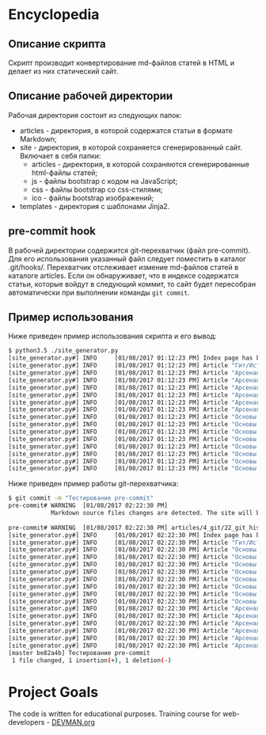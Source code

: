 # Encyclopedia

## Описание скрипта

Скрипт производит конвертирование md-файлов статей в HTML и делает
из них статический сайт.

## Описание рабочей директории

Рабочая директория состоит из следующих папок:

* articles - директория, в которой содержатся статьи в формате Markdown;
* site - директория, в которой сохраняется сгенерированный сайт.
  Включает в себя папки:
    * articles - директория, в которой сохраняются сгенерированные
      html-файлы статей;
    * js - файлы bootstrap с кодом на JavaScript;
    * css - файлы bootstrap со css-стилями;
    * ico - файлы bootstrap изображений;
* templates - директория с шаблонами Jinja2.

## pre-commit hook

В рабочей директории содержится git-перехватчик (файл pre-commit).
Для его использования указанный файл следует поместить в каталог
.git/hooks/. Перехватчик отслеживает измение md-файлов статей в 
каталоге articles. Если он обнаруживает, что в индексе содержатся
статьи, которые войдут в следующий коммит, то сайт будет пересобран 
автоматически при выполнении команды `git commit`.

## Пример использования

Ниже приведен пример использования скрипта и его вывод:
```sh
$ python3.5 ./site_generator.py
[site_generator.py#] INFO     [01/08/2017 01:12:23 PM] Index page has been created
[site_generator.py#] INFO     [01/08/2017 01:12:23 PM] Article "Гит/История" has been created
[site_generator.py#] INFO     [01/08/2017 01:12:23 PM] Article "Арсенал/Гугл" has been created
[site_generator.py#] INFO     [01/08/2017 01:12:23 PM] Article "Арсенал/Девман" has been created
[site_generator.py#] INFO     [01/08/2017 01:12:23 PM] Article "Арсенал/Английский" has been created
[site_generator.py#] INFO     [01/08/2017 01:12:23 PM] Article "Арсенал/Кодэнви" has been created
[site_generator.py#] INFO     [01/08/2017 01:12:23 PM] Article "Арсенал/Консоль" has been created
[site_generator.py#] INFO     [01/08/2017 01:12:23 PM] Article "Арсенал/Гит и Гитхаб" has been created
[site_generator.py#] INFO     [01/08/2017 01:12:23 PM] Article "Основы Питона/Стайлгайд" has been created
[site_generator.py#] INFO     [01/08/2017 01:12:23 PM] Article "Основы Питона/Комментарии" has been created
[site_generator.py#] INFO     [01/08/2017 01:12:23 PM] Article "Основы Питона/Зачем нужен Питон" has been created
[site_generator.py#] INFO     [01/08/2017 01:12:23 PM] Article "Основы Питона/Основные типы данных" has been created
[site_generator.py#] INFO     [01/08/2017 01:12:23 PM] Article "Основы Питона/Основные конструкции" has been created
[site_generator.py#] INFO     [01/08/2017 01:12:23 PM] Article "Основы Питона/Типы данных" has been created
[site_generator.py#] INFO     [01/08/2017 01:12:23 PM] Article "Основы Питона/Модули" has been created
[site_generator.py#] INFO     [01/08/2017 01:12:23 PM] Article "Основы Питона/Полезные приёмы" has been created
```

Ниже приведен пример работы git-перехватчика:

```sh
$ git commit -m "Тестирование pre-commit"
pre-commit# WARNING  [01/08/2017 02:22:30 PM] 
            Markdown source files changes are detected. The site will be rebuilt. Files with changes:
            
pre-commit# WARNING  [01/08/2017 02:22:30 PM] articles/4_git/22_git_history.md
[site_generator.py#] INFO     [01/08/2017 02:22:30 PM] Index page has been created
[site_generator.py#] INFO     [01/08/2017 02:22:30 PM] Article "Гит/История" has been created
[site_generator.py#] INFO     [01/08/2017 02:22:30 PM] Article "Основы Питона/Стайлгайд" has been created
[site_generator.py#] INFO     [01/08/2017 02:22:30 PM] Article "Основы Питона/Комментарии" has been created
[site_generator.py#] INFO     [01/08/2017 02:22:30 PM] Article "Основы Питона/Зачем нужен Питон" has been created
[site_generator.py#] INFO     [01/08/2017 02:22:30 PM] Article "Основы Питона/Основные типы данных" has been created
[site_generator.py#] INFO     [01/08/2017 02:22:30 PM] Article "Основы Питона/Основные конструкции" has been created
[site_generator.py#] INFO     [01/08/2017 02:22:30 PM] Article "Основы Питона/Типы данных" has been created
[site_generator.py#] INFO     [01/08/2017 02:22:30 PM] Article "Основы Питона/Модули" has been created
[site_generator.py#] INFO     [01/08/2017 02:22:30 PM] Article "Основы Питона/Полезные приёмы" has been created
[site_generator.py#] INFO     [01/08/2017 02:22:30 PM] Article "Арсенал/Гугл" has been created
[site_generator.py#] INFO     [01/08/2017 02:22:30 PM] Article "Арсенал/Девман" has been created
[site_generator.py#] INFO     [01/08/2017 02:22:30 PM] Article "Арсенал/Английский" has been created
[site_generator.py#] INFO     [01/08/2017 02:22:30 PM] Article "Арсенал/Кодэнви" has been created
[site_generator.py#] INFO     [01/08/2017 02:22:30 PM] Article "Арсенал/Консоль" has been created
[site_generator.py#] INFO     [01/08/2017 02:22:30 PM] Article "Арсенал/Гит и Гитхаб" has been created
[master be82a4b] Тестирование pre-commit
 1 file changed, 1 insertion(+), 1 deletion(-)
```

# Project Goals

The code is written for educational purposes. Training course for web-developers - [DEVMAN.org](https://devman.org)
